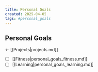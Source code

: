 ```yaml
---
title: Personal Goals
created: 2025-04-05
tags: #personal_goals
---
```


## Personal Goals
← [[Projects|projects.md]]

- [ ] [[Fitness|personal_goals_fitness.md]]
- [ ] [[Learning|personal_goals_learning.md]]